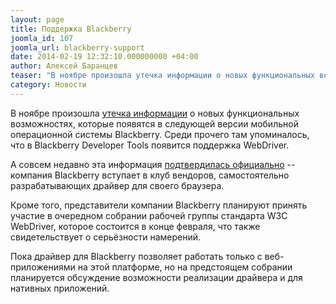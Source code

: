 ```yaml
---
layout: page
title: Поддержка Blackberry
joomla_id: 107
joomla_url: blackberry-support
date: 2014-02-19 12:32:10.000000000 +04:00
author: Алексей Баранцев
teaser: "В ноябре произошла утечка информации о новых функциональных возможностях, которые появятся в следующей версии мобильной операционной системы Blackberry. Среди прочего там упоминалось, что в Blackberry Developer Tools появится поддержка WebDriver."
category: Новости
---
```

<p>В ноябре произошла <a href="http://forums.crackberry.com/bb10-leaked-beta-os-f395/leaked-os-10-2-1-1055-list-features-bugs-fixes-873158/">утечка информации</a> о новых функциональных возможностях, которые появятся в следующей версии мобильной операционной системы Blackberry. Среди прочего там упоминалось, что в Blackberry Developer Tools появится поддержка WebDriver.</p>
<p>А совсем недавно эта информация <a href="http://devblog.blackberry.com/2014/02/selenium-support-in-blackberry-10/">подтвердилась официально</a> -- компания Blackberry вступает в клуб вендоров, самостоятельно разрабатывающих драйвер для своего браузера.</p>
<p>Кроме того, представители компании Blackberry планируют принять участие в очередном собрании рабочей группы стандарта W3C WebDriver, которое состоится в конце февраля, что также свидетельствует о серьёзности намерений.</p>
<p>Пока драйвер для Blackberry позволяет работать только с веб-приложениями на этой платформе, но на предстоящем собрании планируется обсуждение возможности реализации драйвера и для нативных приложений.</p>
